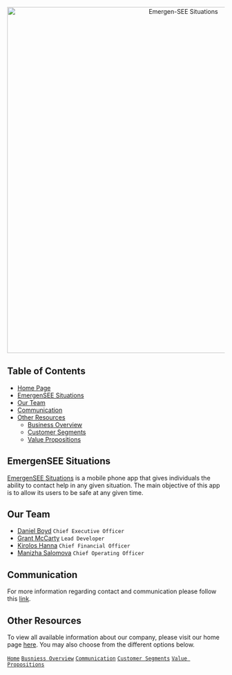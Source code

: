 <p align="center">
<img src="https://github.com/Emergen-SEE/Emergen-SEE-Situations/blob/master/EmergenSEE%20Situations.png"
alt="Emergen-SEE Situations"
width="800"
/>
</p>

## Table of Contents
* [Home Page](https://github.com/Emergen-SEE/Emergen-SEE-Situations/blob/master/communication.md)
* [EmergenSEE Situations](#emergensee-situations)
* [Our Team](#our-team)
* [Communication](#communication)
* [Other Resources](#other-resources)
  * [Business Overview](https://github.com/Emergen-SEE/Emergen-SEE-Situations/blob/master/Business%20Overview.md)
  * [Customer Segments](https://github.com/Emergen-SEE/Emergen-SEE-Situations/blob/master/Customer%20Segments.md)
  * [Value Propositions](https://github.com/Emergen-SEE/Emergen-SEE-Situations/blob/master/Value%20Propositions.md)

## EmergenSEE Situations
[EmergenSEE Situations](https://github.com/Emergen-SEE) is a mobile phone app that gives individuals the ability to contact help in any given situation. The main objective of this app is to allow its users to be safe at any given time.

## Our Team
* [Daniel Boyd](https://github.com/jdboyd196) `Chief Executive Officer`
* [Grant McCarty](https://github.com/GrantMcCarty) `Lead Developer`
* [Kirolos Hanna](https://github.com/) `Chief Financial Officer`
* [Manizha Salomova](https://github.com/manizha83) `Chief Operating Officer`

## Communication
For more information regarding contact and communication please follow this [link](https://github.com/Emergen-SEE/Emergen-SEE-Situations/blob/master/communication.md).

## Other Resources
To view all available information about our company, please visit our home page [here](https://github.com/Emergen-SEE/Emergen-SEE-Situations). You may also choose from the different options below.

[`Home`](https://github.com/Emergen-SEE/Emergen-SEE-Situations)
[`Busniess Overview`](https://github.com/Emergen-SEE/Emergen-SEE-Situations/blob/master/Business%20Overview.md)
[`Communication`](https://github.com/Emergen-SEE/Emergen-SEE-Situations/blob/master/communication.md)
[`Customer Segments`](https://github.com/Emergen-SEE/Emergen-SEE-Situations/blob/master/Customer%20Segments.md)
[`Value Propositions`](https://github.com/Emergen-SEE/Emergen-SEE-Situations/blob/master/Value%20Propositions.md)
